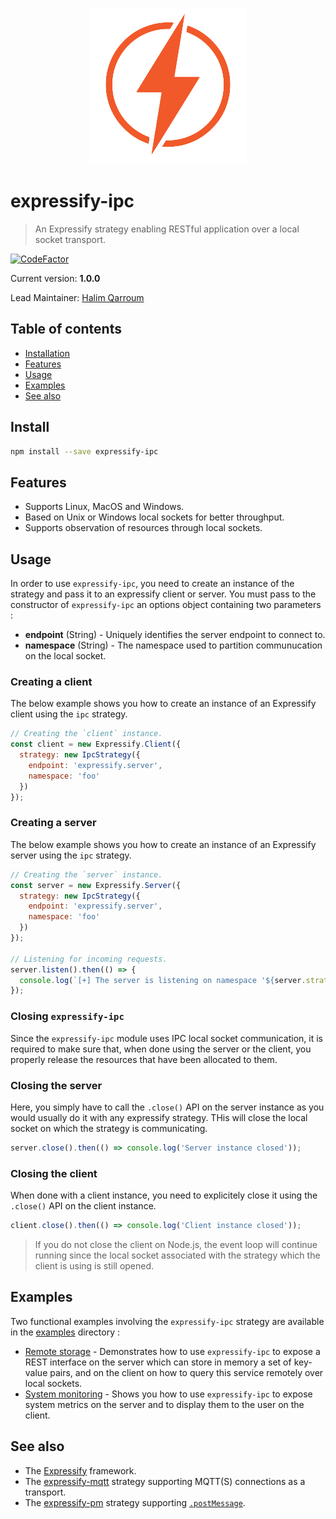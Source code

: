 <p align="center">
  <img width="250" src="assets/logo.png" />
</p>

# expressify-ipc
> An Expressify strategy enabling RESTful application over a local socket transport.

[![CodeFactor](https://www.codefactor.io/repository/github/hqarroum/expressify-ipc/badge/master)](https://www.codefactor.io/repository/github/hqarroum/expressify-ipc/overview/master)

Current version: **1.0.0**

Lead Maintainer: [Halim Qarroum](mailto:hqm.post@gmail.com)

## Table of contents

- [Installation](#install)
- [Features](#features)
- [Usage](#usage)
- [Examples](#examples)
- [See also](#see-also)

## Install

```bash
npm install --save expressify-ipc
```

## Features

 - Supports Linux, MacOS and Windows.
 - Based on Unix or Windows local sockets for better throughput.
 - Supports observation of resources through local sockets.

## Usage

In order to use `expressify-ipc`, you need to create an instance of the strategy and pass it to an expressify client or server. You must pass to the constructor of `expressify-ipc` an options object containing two parameters :

 - **endpoint** (String) - Uniquely identifies the server endpoint to connect to.
 - **namespace** (String) - The namespace used to partition communucation on the local socket.

### Creating a client

The below example shows you how to create an instance of an Expressify client using the `ipc` strategy.

```js
// Creating the `client` instance.
const client = new Expressify.Client({
  strategy: new IpcStrategy({
    endpoint: 'expressify.server',
    namespace: 'foo'
  })
});
```

### Creating a server

The below example shows you how to create an instance of an Expressify server using the `ipc` strategy.

```js
// Creating the `server` instance.
const server = new Expressify.Server({
  strategy: new IpcStrategy({
    endpoint: 'expressify.server',
    namespace: 'foo'
  })
});

// Listening for incoming requests.
server.listen().then(() => {
  console.log(`[+] The server is listening on namespace '${server.strategy.opts.topic}' !`);
});
```

### Closing `expressify-ipc`

Since the `expressify-ipc` module uses IPC local socket communication, it is required to make sure that, when done using the server or the client, you properly release the resources that have been allocated to them.

### Closing the server

Here, you simply have to call the `.close()` API on the server instance as you would usually do it with any expressify strategy. THis will close the local socket on which the strategy is communicating.

```js
server.close().then(() => console.log('Server instance closed'));
```

### Closing the client

When done with a client instance, you need to explicitely close it using the `.close()` API on the client instance.

```js
client.close().then(() => console.log('Client instance closed'));
```

> If you do not close the client on Node.js, the event loop will continue running since the local socket associated with the strategy which the client is using is still opened.

## Examples

Two functional examples involving the `expressify-ipc` strategy are available in the [examples](./examples) directory :

 - [Remote storage](https://github.com/HQarroum/expressify-ipc/tree/master/examples/remote-storage) - Demonstrates how to use `expressify-ipc` to expose a REST interface on the server which can store in memory a set of key-value pairs, and on the client on how to query this service remotely over local sockets.
 - [System monitoring](https://github.com/HQarroum/expressify-ipc/tree/master/examples/system-monitoring) - Shows you how to use `expressify-ipc` to expose system metrics on the server and to display them to the user on the client.

## See also

 - The [Expressify](https://github.com/HQarroum/expressify) framework.
 - The [expressify-mqtt](https://github.com/HQarroum/expressify-mqtt) strategy supporting MQTT(S) connections as a transport.
 - The [expressify-pm](https://github.com/HQarroum/expressify-pm) strategy supporting [`.postMessage`](https://developer.mozilla.org/fr/docs/Web/API/Window/postMessage).
